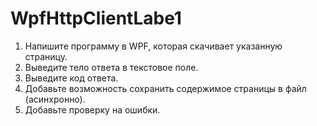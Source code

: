 # WpfHttpClientLabe1
1. Напишите программу в WPF, которая скачивает указанную страницу.
2. Выведите тело ответа в текстовое поле.
3. Выведите код ответа.
4. Добавьте возможность сохранить содержимое страницы в файл (асинхронно).
5. Добавьте проверку на ошибки.
